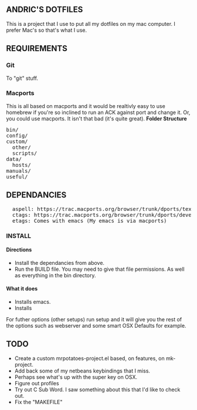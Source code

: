 ## ANDRIC'S DOTFILES
This is a project that I use to put all my dotfiles on my mac computer. I prefer Mac's so that's what I use.

## REQUIREMENTS
### Git
To "git" stuff.
### Macports
This is all based on macports and it would be realtivly easy to use homebrew if you're so inclined to run an ACK against port and change it. Or, you could use macports. It isn't that bad (it's quite great).
**Folder Structure**
<pre>
bin/
config/
custom/
  other/
  scripts/
data/
  hosts/
manuals/
useful/
</pre>

## DEPENDANCIES
<pre>
  aspell: https://trac.macports.org/browser/trunk/dports/textproc/aspell/Portfile
  ctags: https://trac.macports.org/browser/trunk/dports/devel/ctags/Portfile
  etags: Comes with emacs (My emacs is via macports)
</pre>

### INSTALL
#### Directions
* Install the dependancies from above.
* Run the BUILD file. You may need to give that file permissions. As well as everything in the bin directory.

#### What it does
* Installs emacs.
* Installs

For futher options (other setups) run setup and it will give you the rest of the options such as webserver and some smart OSX Defaults for example.

## TODO
* Create a custom mrpotatoes-project.el based, on features, on mk-project.
* Add back some of my netbeans keybindings that I miss.
* Perhaps see what's up with the super key on OSX.
* Figure out profiles
* Try out C Sub Word. I saw something about this that I'd like to check out.
* Fix the "MAKEFILE"
